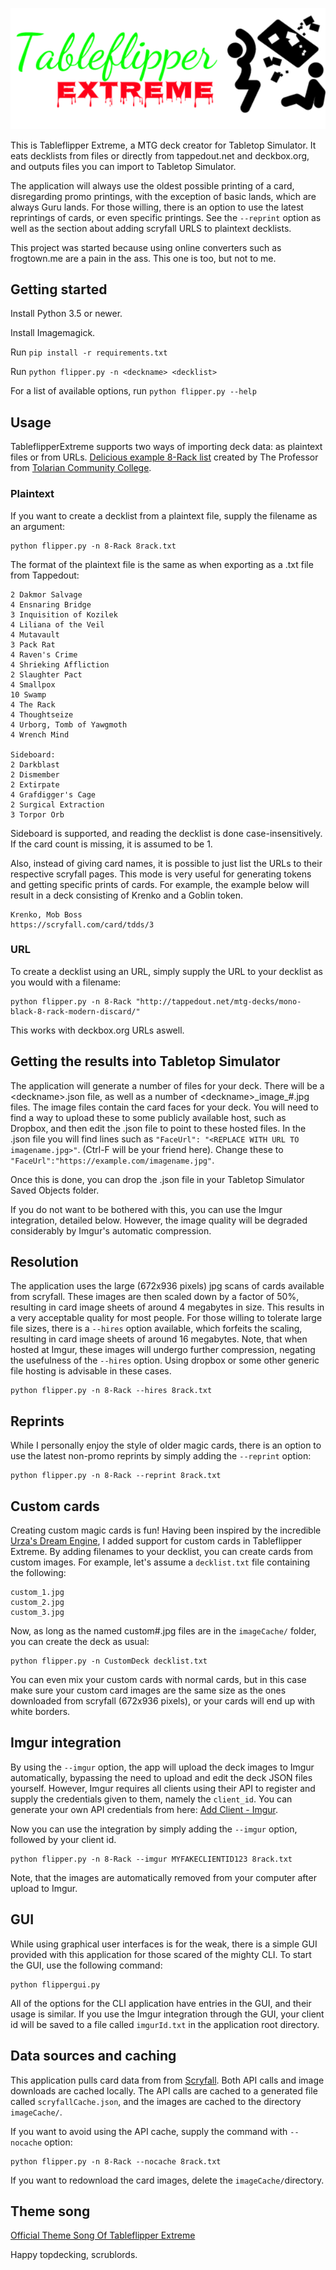 ![TableflipperExtreme](logo.png?raw=true "Tableflipper Extreme")

This is Tableflipper Extreme, a MTG deck creator for Tabletop Simulator. It eats decklists from files or directly from tappedout.net and deckbox.org, and outputs files you can import to Tabletop Simulator.

The application will always use the oldest possible printing of a card, disregarding promo printings, with the exception of basic lands, which are always Guru lands. For those willing, there is an option to use the latest reprintings of cards, or even specific printings. See the `--reprint` option as well as the section about adding scryfall URLS to plaintext decklists.

This project was started because using online converters such as frogtown.me are a pain in the ass. This one is too, but not to me.

## Getting started

Install Python 3.5 or newer.

Install Imagemagick.

Run `pip install -r requirements.txt`

Run `python flipper.py -n <deckname> <decklist>`

For a list of available options, run `python flipper.py --help`

## Usage

TableflipperExtreme supports two ways of importing deck data: as plaintext files or from URLs. [Delicious example 8-Rack list](http://tappedout.net/mtg-decks/mono-black-8-rack-modern-discard/) created by The Professor from [Tolarian Community College](https://www.youtube.com/user/tolariancommunity).

### Plaintext

If you want to create a decklist from a plaintext file, supply the filename as an argument:

    python flipper.py -n 8-Rack 8rack.txt

The format of the plaintext file is the same as when exporting as a .txt file from Tappedout:

    2 Dakmor Salvage
    4 Ensnaring Bridge
    3 Inquisition of Kozilek
    4 Liliana of the Veil
    4 Mutavault
    3 Pack Rat
    4 Raven's Crime
    4 Shrieking Affliction
    2 Slaughter Pact
    4 Smallpox
    10 Swamp
    4 The Rack
    4 Thoughtseize
    4 Urborg, Tomb of Yawgmoth
    4 Wrench Mind

    Sideboard:
    2 Darkblast
    2 Dismember
    2 Extirpate
    4 Grafdigger's Cage
    2 Surgical Extraction
    3 Torpor Orb

Sideboard is supported, and reading the decklist is done case-insensitively. If the card count is missing, it is assumed to be 1.

Also, instead of giving card names, it is possible to just list the URLs to their respective scryfall pages. This mode is very useful for generating tokens and getting specific prints of cards. For example, the example below will result in a deck consisting of Krenko and a Goblin token.

    Krenko, Mob Boss
    https://scryfall.com/card/tdds/3


### URL

To create a decklist using an URL, simply supply the URL to your decklist as you would with a filename:

    python flipper.py -n 8-Rack "http://tappedout.net/mtg-decks/mono-black-8-rack-modern-discard/"

This works with deckbox.org URLs aswell.

## Getting the results into Tabletop Simulator

The application will generate a number of files for your deck. There will be a \<deckname\>.json file, as well as a number of \<deckname\>\_image\_#.jpg files. The image files contain the card faces for your deck. You will need to find a way to upload these to some publicly available host, such as Dropbox, and then edit the .json file to point to these hosted files. In the .json file you will find lines such as `"FaceUrl": "<REPLACE WITH URL TO imagename.jpg>"`. (Ctrl-F will be your friend here). Change these to `"FaceUrl":"https://example.com/imagename.jpg"`.

Once this is done, you can drop the .json file in your Tabletop Simulator Saved Objects folder.

If you do not want to be bothered with this, you can use the Imgur integration, detailed below. However, the image quality will be degraded considerably by Imgur's automatic compression.

## Resolution

The application uses the large (672x936 pixels) jpg scans of cards available from scryfall. These images are then scaled down by a factor of 50%, resulting in card image sheets of around 4 megabytes in size. This results in a very acceptable quality for most people. For those willing to tolerate large file sizes, there is a `--hires` option available, which forfeits the scaling, resulting in card image sheets of around 16 megabytes. Note, that when hosted at Imgur, these images will undergo further compression, negating the usefulness of the `--hires` option. Using dropbox or some other generic file hosting is advisable in these cases.

    python flipper.py -n 8-Rack --hires 8rack.txt

## Reprints

While I personally enjoy the style of older magic cards, there is an option to use the latest non-promo reprints by simply adding the `--reprint` option:

    python flipper.py -n 8-Rack --reprint 8rack.txt

## Custom cards

Creating custom magic cards is fun! Having been inspired by the incredible [Urza's Dream Engine](http://andymakes.com/urzasdreamengine/), I added support for custom cards in Tableflipper Extreme. By adding filenames to your decklist, you can create cards from custom images. For example, let's assume a `decklist.txt` file containing the following:

    custom_1.jpg
    custom_2.jpg
    custom_3.jpg

Now, as long as the named custom#.jpg files are in the `imageCache/` folder, you can create the deck as usual:

    python flipper.py -n CustomDeck decklist.txt

You can even mix your custom cards with normal cards, but in this case make sure your custom card images are the same size as the ones downloaded from scryfall (672x936 pixels), or your cards will end up with white borders.

## Imgur integration

By using the `--imgur` option, the app will upload the deck images to Imgur automatically, bypassing the need to upload and edit the deck JSON files yourself. However, Imgur requires all clients using their API to register and supply the credentials given to them, namely the `client_id`. You can generate your own API credentials from here: [Add Client - Imgur](https://api.imgur.com/oauth2/addclient).

Now you can use the integration by simply adding the `--imgur` option, followed by your client id.

    python flipper.py -n 8-Rack --imgur MYFAKECLIENTID123 8rack.txt

Note, that the images are automatically removed from your computer after upload to Imgur.

## GUI

While using graphical user interfaces is for the weak, there is a simple GUI provided with this application for those scared of the mighty CLI. To start the GUI, use the following command:

    python flippergui.py

All of the options for the CLI application have entries in the GUI, and their usage is similar. If you use the Imgur integration through the GUI, your client id will be saved to a file called `imgurId.txt` in the application root directory.

## Data sources and caching

This application pulls card data from from [Scryfall](https://scryfall.com/). Both API calls and image downloads are cached locally. The API calls are cached to a generated file called `scryfallCache.json`, and the images are cached to the directory `imageCache/`. 

If you want to avoid using the API cache, supply the command with `--nocache` option:

    python flipper.py -n 8-Rack --nocache 8rack.txt

If you want to redownload the card images, delete the `imageCache/`directory.

## Theme song

[Official Theme Song Of Tableflipper Extreme](https://www.youtube.com/watch?v=kQpaT9rhiog)

Happy topdecking, scrublords.
